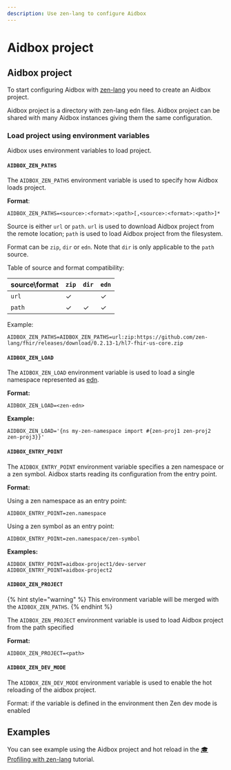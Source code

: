 ```yaml
---
description: Use zen-lang to configure Aidbox
---
```


# Aidbox project

## Aidbox project

To start configuring Aidbox with [zen-lang](https://github.com/zen-lang/zen) you need to create an Aidbox project.

Aidbox project is a directory with zen-lang edn files. Aidbox project can be shared with many Aidbox instances giving them the same configuration.

### Load project using environment variables

Aidbox uses environment variables to load project.

#### `AIDBOX_ZEN_PATHS`

The `AIDBOX_ZEN_PATHS` environment variable is used to specify how Aidbox loads project.

**Format**:

```
AIDBOX_ZEN_PATHS=<source>:<format>:<path>[,<source>:<format>:<path>]*
```

Source is either `url` or `path`. `url` is used to download Aidbox project from the remote location; `path` is used to load Aidbox project from the filesystem.

Format can be `zip`, `dir` or `edn`. Note that `dir` is only applicable to the `path` source.

Table of source and format compatibility:

| source\format | `zip` | `dir` | `edn` |
| ------------- | ----- | ----- | ----- |
| `url`         | ✓     |       | ✓     |
| `path`        | ✓     | ✓     | ✓     |

Example:

```
AIDBOX_ZEN_PATHS=AIDBOX_ZEN_PATHS=url:zip:https://github.com/zen-lang/fhir/releases/download/0.2.13-1/hl7-fhir-us-core.zip
```

#### `AIDBOX_ZEN_LOAD`

The `AIDBOX_ZEN_LOAD` environment variable is used to load a single namespace represented as [edn](https://github.com/edn-format/edn).

**Format:**

```
AIDBOX_ZEN_LOAD=<zen-edn>
```

**Example:**

```
AIDBOX_ZEN_LOAD='{ns my-zen-namespace import #{zen-proj1 zen-proj2 zen-proj3}}'
```

#### `AIDBOX_ENTRY_POINT`

The `AIDBOX_ENTRY_POINT` environment variable specifies a zen namespace or a zen symbol. Aidbox starts reading its configuration from the entry point.

**Format:**

Using a zen namespace as an entry point:

```
AIDBOX_ENTRY_POINT=zen.namespace
```

Using a zen symbol as an entry point:

```
AIDBOX_ENTRY_POINt=zen.namespace/zen-symbol
```

**Examples:**

```
AIDBOX_ENTRY_POINT=aidbox-project1/dev-server
AIDBOX_ENTRY_POINT=aidbox-project2
```

#### `AIDBOX_ZEN_PROJECT`

{% hint style="warning" %}
This environment variable will be merged with the `AIDBOX_ZEN_PATHS`.
{% endhint %}

The `AIDBOX_ZEN_PROJECT` environment variable is used to load Aidbox project from the path specified

**Format:**

```
AIDBOX_ZEN_PROJECT=<path>
```

#### `AIDBOX_ZEN_DEV_MODE`

The `AIDBOX_ZEN_DEV_MODE` environment variable is used to enable the hot reloading of the aidbox project.

Format: if the variable is defined in the environment then Zen dev mode is enabled

## Examples

You can see example using the Aidbox project and hot reload in the [🎓 Profiling with zen-lang](../profiling-and-validation/draft-profiling-with-zen-lang.md) tutorial.
